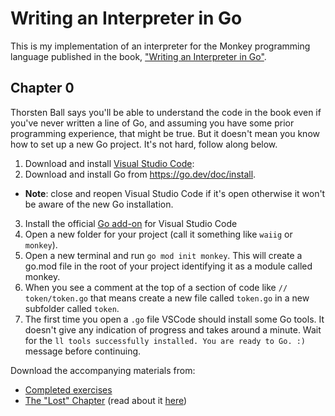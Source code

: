 # Writing an Interpreter in Go

This is my implementation of an interpreter for the Monkey programming language published in the book, ["Writing an Interpreter in Go"](https://interpreterbook.com).

## Chapter 0

Thorsten Ball says you'll be able to understand the code in the book even if you've never written a line of Go, and assuming you have some prior programming experience, that might be true.  But it doesn't mean you know how to set up a new Go project.  It's not hard, follow along below.

1. Download and install [Visual Studio Code](https://code.visualstudio.com/download):
2. Download and install Go from https://go.dev/doc/install.
  - <b>Note</b>: close and reopen Visual Studio Code if it's open otherwise it won't be aware of the new Go installation.
3. Install the official [Go add-on](https://marketplace.visualstudio.com/items?itemName=golang.go) for Visual Studio Code
4. Open a new folder for your project (call it something like `waiig` or `monkey`).
5. Open a new terminal and run `go mod init monkey`.  This will create a go.mod file in the root of your project identifying it as a module called monkey.
6. When you see a comment at the top of a section of code like `// token/token.go` that means create a new file called `token.go` in a new subfolder called `token`.
7. The first time you open a `.go` file VSCode should install some Go tools.  It doesn't give any indication of progress and takes around a minute.  Wait for the `ll tools successfully installed. You are ready to Go. :)` message before continuing.

Download the accompanying materials from:
- [Completed exercises](https://interpreterbook.com/waiig_code_1.7.zip)
- [The "Lost" Chapter](https://interpreterbook.com/waiig_lost.zip) (read about it [here](https://interpreterbook.com/lost/))
